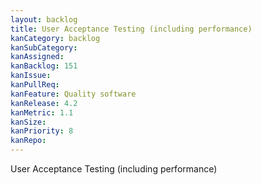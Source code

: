 ```yaml
---
layout: backlog
title: User Acceptance Testing (including performance)
kanCategory: backlog
kanSubCategory:
kanAssigned:
kanBacklog: 151
kanIssue:
kanPullReq:
kanFeature: Quality software
kanRelease: 4.2
kanMetric: 1.1
kanSize:
kanPriority: 8
kanRepo:
---
```

User Acceptance Testing (including performance)
